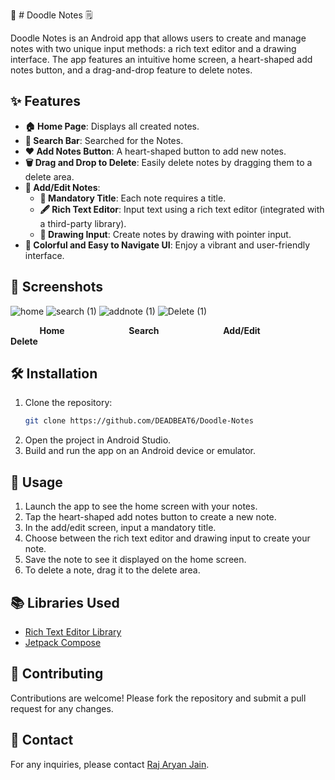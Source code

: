 🎨 # Doodle Notes 🗒 

Doodle Notes is an Android app that allows users to create and manage notes with two unique input methods: a rich text editor and a drawing interface. The app features an intuitive home screen, a heart-shaped add notes button, and a drag-and-drop feature to delete notes.

## ✨ Features

- **🏠 Home Page**: Displays all created notes.
- **🔎 Search Bar**: Searched for the Notes.
- **❤️ Add Notes Button**: A heart-shaped button to add new notes.
- **🗑️ Drag and Drop to Delete**: Easily delete notes by dragging them to a delete area.
- **📝 Add/Edit Notes**: 
  - **🔖 Mandatory Title**: Each note requires a title.
  - **🖋️ Rich Text Editor**: Input text using a rich text editor (integrated with a third-party library).
  - **🎨 Drawing Input**: Create notes by drawing with pointer input.
- **🌈 Colorful and Easy to Navigate UI**: Enjoy a vibrant and user-friendly interface.

## 📸 Screenshots
![home](https://github.com/user-attachments/assets/5f5007a2-9377-4045-b86c-34107b5c7408) 
![search (1)](https://github.com/user-attachments/assets/811347c3-72d2-4df4-8c11-e820ee603e86) 
![addnote (1)](https://github.com/user-attachments/assets/4891ff0a-6341-4938-81fb-a67565d6db4f) 
![Delete (1)](https://github.com/user-attachments/assets/ca3167a6-f2db-497c-ad47-d82f783e8193) 

**&nbsp;&nbsp;&nbsp;&nbsp;&nbsp;&nbsp;&nbsp;&nbsp;&nbsp;&nbsp;&nbsp;&nbsp;&nbsp;
Home&nbsp;&nbsp;&nbsp;&nbsp;&nbsp;&nbsp;&nbsp;&nbsp;&nbsp;&nbsp;&nbsp;&nbsp;&nbsp;&nbsp;&nbsp;&nbsp;&nbsp;&nbsp;&nbsp;&nbsp;&nbsp;&nbsp;&nbsp;&nbsp;&nbsp;&nbsp;&nbsp;&nbsp;&nbsp;&nbsp;
Search&nbsp;&nbsp;&nbsp;&nbsp;&nbsp;&nbsp;&nbsp;&nbsp;&nbsp;&nbsp;&nbsp;&nbsp;&nbsp;&nbsp;&nbsp;&nbsp;&nbsp;&nbsp;&nbsp;&nbsp;&nbsp;&nbsp;&nbsp;&nbsp;&nbsp;&nbsp;&nbsp;&nbsp;&nbsp;&nbsp;
Add/Edit&nbsp;&nbsp;&nbsp;&nbsp;&nbsp;&nbsp;&nbsp;&nbsp;&nbsp;&nbsp;&nbsp;&nbsp;&nbsp;&nbsp;&nbsp;&nbsp;&nbsp;&nbsp;&nbsp;&nbsp;&nbsp;&nbsp;&nbsp;&nbsp;&nbsp;&nbsp;&nbsp;&nbsp;&nbsp;&nbsp;
Delete**


## 🛠️ Installation

1. Clone the repository:
    ```sh
    git clone https://github.com/DEADBEAT6/Doodle-Notes
    ```
2. Open the project in Android Studio.
3. Build and run the app on an Android device or emulator.

## 🚀 Usage

1. Launch the app to see the home screen with your notes.
2. Tap the heart-shaped add notes button to create a new note.
3. In the add/edit screen, input a mandatory title.
4. Choose between the rich text editor and drawing input to create your note.
5. Save the note to see it displayed on the home screen.
6. To delete a note, drag it to the delete area.

## 📚 Libraries Used

- [Rich Text Editor Library](https://github.com/MohamedRejeb/Compose-Rich-Editor)
- [Jetpack Compose](https://developer.android.com/jetpack/compose)

## 🤝 Contributing

Contributions are welcome! Please fork the repository and submit a pull request for any changes.

## 📧 Contact

For any inquiries, please contact [Raj Aryan Jain](mailto:rajjnn2003@gmail.com).
